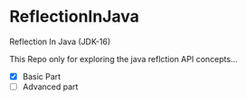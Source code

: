 # ReflectionInJava
Reflection In Java (JDK-16)


This Repo only for exploring the java reflction API concepts...

- [x] Basic Part
- [ ] Advanced part
